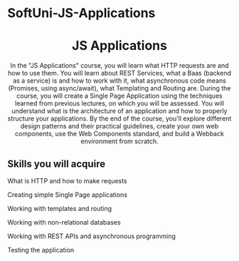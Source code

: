 # SoftUni-JS-Applications

<h1 align="center">JS Applications</h1>
<p align="center">In the "JS Applications" course, you will learn what HTTP requests are and how to use them. You will learn about REST Services, what a Baas (backend as a service) is and how to work with it, what asynchronous code means (Promises, using async/await), what Templating and Routing are. During the course, you will create a Single Page Application using the techniques learned from previous lectures, on which you will be assessed. You will understand what is the architecture of an application and how to properly structure your applications. By the end of the course, you'll explore different design patterns and their practical guidelines, create your own web components, use the Web Components standard, and build a Webback environment from scratch.</p>

<h2 align="left">Skills you will acquire</h2>
<p align="left">What is HTTP and how to make requests</p>
<p align="left">Creating simple Single Page applications</p>
<p align="left">Working with templates and routing</p>
<p align="left">Working with non-relational databases</p>
<p align="left">Working with REST APIs and asynchronous programming</p>
<p align="left">Testing the application</p>